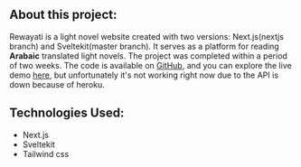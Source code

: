 ## About this project:
Rewayati is a light novel website created with two versions: Next.js(nextjs branch) and Sveltekit(master branch). It serves as a platform for reading **Arabaic** translated light novels. The project was completed within a period of two weeks. The code is available on [GitHub](https://github.com/nachat-ayoub/Rewayati), and you can explore the live demo [here](https://rewayati.vercel.app/), but unfortunately it's not working right now due to the API is down because of heroku.

## Technologies Used:
- Next.js
- Sveltekit
- Tailwind css

